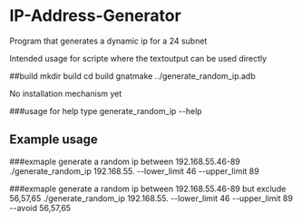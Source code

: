# IP-Address-Generator
Program that generates a dynamic ip for a 24 subnet

Intended usage for scripte where the textoutput can be used directly

##build
mkdir build
cd build
gnatmake ../generate_random_ip.adb

No installation mechanism yet

###usage 
for help type 
generate_random_ip --help

## Example usage

###exmaple generate a random ip between 192.168.55.46-89
./generate_random_ip 192.168.55. --lower_limit 46 --upper_limit 89

###exmaple generate a random ip between 192.168.55.46-89 but exclude 56,57,65
./generate_random_ip 192.168.55. --lower_limit 46 --upper_limit 89 --avoid 56,57,65


 
